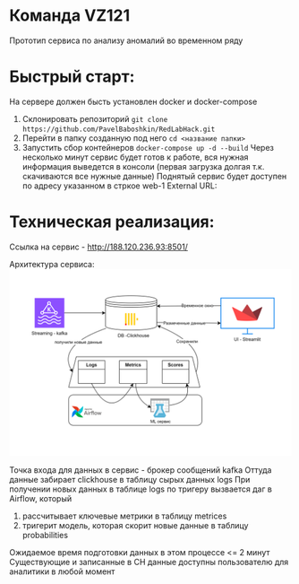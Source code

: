 # Команда VZ121
Прототип сервиса по анализу аномалий во временном ряду

# Быстрый старт: 
На сервере должен бысть установлен docker и docker-compose
1) Склонировать репозиторий ```git clone https://github.com/PavelBaboshkin/RedLabHack.git```
2) Перейти в папку созданную под него ```cd <название папки>```
3) Запустить сбор контейнеров ```docker-compose up -d --build```
Через несколько минут сервис будет готов к работе, вся нужная информация выведется в консоли (первая загрузка долгая т.к. скачиваются все нужные данные)
Поднятый сервис будет доступен по адресу указанном в стркое web-1 External URL:

# Техническая реализация: 
Ссылка на сервис - http://188.120.236.93:8501/ 

Архитектура сервиса: 
![alt text](image.png)

Точка входа для данных в сервис - брокер сообщений kafka
Оттуда данные забирает clickhouse в таблицу сырых данных logs 
При получении новых данных в таблице logs по тригеру вызвается даг в Airflow, который
1) рассчитывает ключевые метрики в таблицу metrices 
2) тригерит модель, которая скорит новые данные в таблицу probabilities  

Ожидаемое время подготовки данных в этом процессе <= 2 минут
Существующие и записанные в CH данные доступны пользователю для аналитики в любой момент 


